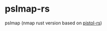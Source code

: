 # pslmap-rs

pslmap (nmap rust version based on [pistol-rs](https://github.com/rikonaka/pistol-rs))
